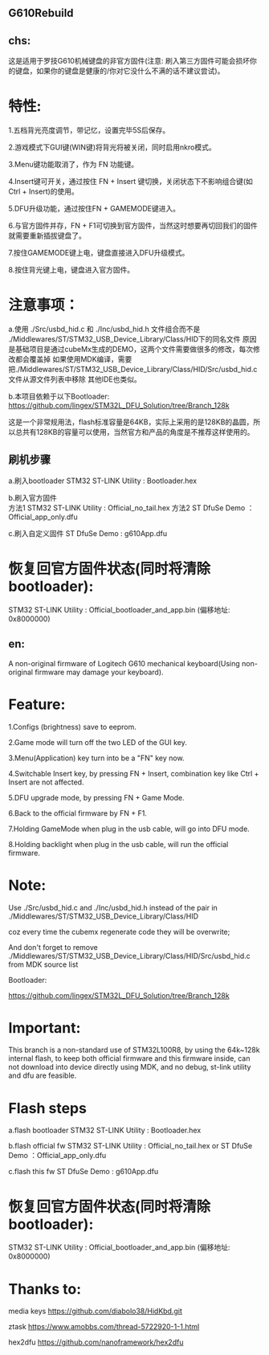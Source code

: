 ## G610Rebuild

## chs:
这是适用于罗技G610机械键盘的非官方固件(注意: 刷入第三方固件可能会损坏你的键盘，如果你的键盘是健康的/你对它没什么不满的话不建议尝试)。



# 特性:

1.五档背光亮度调节，带记忆，设置完毕5S后保存。

2.游戏模式下GUI键(WIN键)将背光将被关闭，同时启用nkro模式。

3.Menu键功能取消了，作为 FN 功能键。

4.Insert键可开关，通过按住 FN + Insert 键切换，关闭状态下不影响组合键(如 Ctrl + Insert)的使用。

5.DFU升级功能，通过按住FN + GAMEMODE键进入。

6.与官方固件并存，FN + F1可切换到官方固件，当然这时想要再切回我们的固件就需要重新插拔键盘了。

7.按住GAMEMODE键上电，键盘直接进入DFU升级模式。

8.按住背光键上电，键盘进入官方固件。


# 注意事项：

a.使用 ./Src/usbd_hid.c 和 ./Inc/usbd_hid.h 
文件组合而不是 ./Middlewares/ST/STM32_USB_Device_Library/Class/HID下的同名文件
原因是基础项目是通过cubeMx生成的DEMO，这两个文件需要做很多的修改，每次修改都会覆盖掉
如果使用MDK编译，需要把./Middlewares/ST/STM32_USB_Device_Library/Class/HID/Src/usbd_hid.c文件从源文件列表中移除
其他IDE也类似。

b.本项目依赖于以下Bootloader:
https://github.com/lingex/STM32L_DFU_Solution/tree/Branch_128k

这是一个非常规用法，flash标准容量是64KB，实际上采用的是128KB的晶圆，所以总共有128KB的容量可以使用，当然官方和产品的角度是不推荐这样使用的。



## 刷机步骤
a.刷入bootloader
  STM32 ST-LINK Utility : Bootloader.hex
  
b.刷入官方固件  
  方法1 STM32 ST-LINK Utility : Official_no_tail.hex
  方法2 ST DfuSe Demo ：Official_app_only.dfu

c.刷入自定义固件
  ST DfuSe Demo : g610App.dfu


  
# 恢复回官方固件状态(同时将清除bootloader):
  STM32 ST-LINK Utility : Official_bootloader_and_app.bin  (偏移地址: 0x8000000)



## en:

A non-original firmware of Logitech G610 mechanical keyboard(Using non-original firmware may damage your keyboard).

# Feature:
1.Configs (brightness) save to eeprom.

2.Game mode will turn off the two LED of the GUI key.

3.Menu(Application) key turn into be a "FN" key now.

4.Switchable Insert key, by pressing FN + Insert, combination key like Ctrl + Insert are not affected.

5.DFU upgrade mode, by pressing FN + Game Mode.

6.Back to the official firmware by FN + F1.

7.Holding GameMode when plug in the usb cable, will go into DFU mode.

8.Holding backlight when plug in the usb cable, will run the official firmware.


# Note:
Use ./Src/usbd_hid.c and ./Inc/usbd_hid.h instead of the pair in ./Middlewares/ST/STM32_USB_Device_Library/Class/HID

coz every time the cubemx regenerate code they will be overwrite;

And don't forget to remove ./Middlewares/ST/STM32_USB_Device_Library/Class/HID/Src/usbd_hid.c from MDK source list

Bootloader:

https://github.com/lingex/STM32L_DFU_Solution/tree/Branch_128k

# Important:
This branch is a non-standard use of STM32L100R8, by using the 64k~128k internal flash, to keep both official firmware and this firmware
inside, can not download into device directly using MDK, and no debug, st-link utility and dfu are feasible.


# Flash steps

a.flash bootloader
  STM32 ST-LINK Utility : Bootloader.hex
  
b.flash official fw
  STM32 ST-LINK Utility : Official_no_tail.hex
  or ST DfuSe Demo ：Official_app_only.dfu

c.flash this fw
  ST DfuSe Demo : g610App.dfu


  
# 恢复回官方固件状态(同时将清除bootloader):
  STM32 ST-LINK Utility : Official_bootloader_and_app.bin  (偏移地址: 0x8000000)


# Thanks to:

media keys
https://github.com/diabolo38/HidKbd.git

ztask
https://www.amobbs.com/thread-5722920-1-1.html

hex2dfu
https://github.com/nanoframework/hex2dfu
